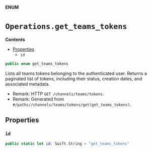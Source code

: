 **ENUM**

# `Operations.get_teams_tokens`

**Contents**

- [Properties](#properties)
  - `id`

```swift
public enum get_teams_tokens
```

Lists all teams tokens belonging to the authenticated user. Returns a paginated list of tokens, including their status, creation dates, and associated metadata.

- Remark: HTTP `GET /channels/teams/tokens`.
- Remark: Generated from `#/paths//channels/teams/tokens/get(get_teams_tokens)`.

## Properties
### `id`

```swift
public static let id: Swift.String = "get_teams_tokens"
```
